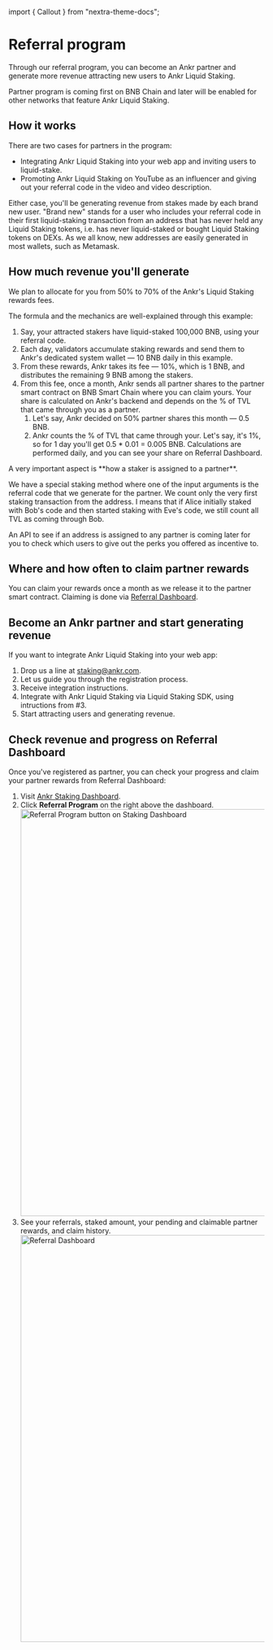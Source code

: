 import { Callout } from "nextra-theme-docs";

# Referral program 
Through our referral program, you can become an Ankr partner and generate more revenue attracting new users to Ankr Liquid Staking.

<Callout type="info" emoji="ℹ">
Partner program is coming first on BNB Chain and later will be enabled for other networks that feature Ankr Liquid Staking.
</Callout>

## How it works
There are two cases for partners in the program:
* Integrating Ankr Liquid Staking into your web app and inviting users to liquid-stake.
* Promoting Ankr Liquid Staking on YouTube as an influencer and giving out your referral code in the video and video description.

Either case, you'll be generating revenue from stakes made by each brand new user. 
"Brand new" stands for a user who includes your referral code in their first liquid-staking transaction from an address that has never held any Liquid Staking tokens, i.e. has never liquid-staked or bought Liquid Staking tokens on DEXs.
As we all know, new addresses are easily generated in most wallets, such as Metamask.

## How much revenue you'll generate
We plan to allocate for you from 50% to 70% of the Ankr's Liquid Staking rewards fees.

The formula and the mechanics are well-explained through this example:
1. Say, your attracted stakers have liquid-staked 100,000 BNB, using your referral code.
2. Each day, validators accumulate staking rewards and send them to Ankr's dedicated system wallet — 10 BNB daily in this example.
3. From these rewards, Ankr takes its fee — 10%, which is 1 BNB, and distributes the remaining 9 BNB among the stakers.
4. From this fee, once a month, Ankr sends all partner shares to the partner smart contract on BNB Smart Chain where you can claim yours. 
   Your share is calculated on Ankr's backend and depends on the % of TVL that came through you as a partner.
   1. Let's say, Ankr decided on 50% partner shares this month — 0.5 BNB.
   2. Ankr counts the % of TVL that came through your. Let's say, it's 1%, so for 1 day you'll get 0.5 * 0.01 = 0.005 BNB. Calculations are performed daily, and you can see your share on Referral Dashboard.
   
<Callout type="info" emoji="ℹ">
A very important aspect is **how a staker is assigned to a partner**.

We have a special staking method where one of the input arguments is the referral code that we generate for the partner.
We count only the very first staking transaction from the address. 
I means that if Alice initially staked with Bob's code and then started staking with Eve's code, we still count all TVL as coming through Bob. 

An API to see if an address is assigned to any partner is coming later for you to check which users to give out the perks you offered as incentive to.
</Callout>

## Where and how often to claim partner rewards 
You can claim your rewards once a month as we release it to the partner smart contract.
Claiming is done via [Referral Dashboard](/staking/for-integrators/referral-program/overview/#check-revenue-and-progress-on-referral-dashboard).

## Become an Ankr partner and start generating revenue
If you want to integrate Ankr Liquid Staking into your web app:
1. Drop us a line at [staking@ankr.com](mailto:staking@ankr.com).
2. Let us guide you through the registration process.
3. Receive integration instructions.
4. Integrate with Ankr Liquid Staking via Liquid Staking SDK, using intructions from #3.
5. Start attracting users and generating revenue.

## Check revenue and progress on Referral Dashboard
Once you've registered as partner, you can check your progress and claim your partner rewards from Referral Dashboard:
1. Visit [Ankr Staking Dashboard](https://www.ankr.com/staking/dashboard/).
2. Click **Referral Program** on the right above the dashboard.
   <img src="/docs/staking/referral-program/referral-program-button-on-staking-dashboard.jpg" alt="Referral Program button on Staking Dashboard" class="responsive-pic" width="800" />
3. See your referrals, staked amount, your pending and claimable partner rewards, and claim history.
   <img src="/docs/staking/referral-program/referral-dashboard.jpg" alt="Referral Dashboard" class="responsive-pic" width="800" />
